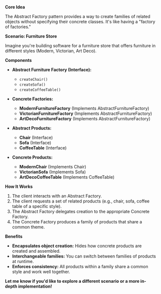 
**Core Idea**

The Abstract Factory pattern provides a way to create families of related objects without specifying their concrete classes. It's like having a "factory of factories."

**Scenario: Furniture Store**

Imagine you're building software for a furniture store that offers furniture in different styles (Modern, Victorian, Art Deco).

**Components**

* **Abstract Furniture Factory (Interface):**
    * `createChair()`
    * `createSofa()`
    * `createCoffeeTable()`

* **Concrete Factories:**
    * **ModernFurnitureFactory** (Implements AbstractFurnitureFactory)
    * **VictorianFurnitureFactory** (Implements AbstractFurnitureFactory)
    * **ArtDecoFurnitureFactory** (Implements AbstractFurnitureFactory)

* **Abstract Products:**
    * **Chair** (Interface)
    * **Sofa** (Interface)
    * **CoffeeTable** (Interface)

* **Concrete Products:**
    * **ModernChair** (Implements Chair)
    * **VictorianSofa** (Implements Sofa)
    * **ArtDecoCoffeeTable** (Implements CoffeeTable)


**How It Works**

1. The client interacts with an Abstract Factory.
2. The client requests a set of related products (e.g., chair, sofa, coffee table of a specific style).
3. The Abstract Factory delegates creation to the appropriate Concrete Factory.
4. The Concrete Factory produces a family of products that share a common theme.

**Benefits**

* **Encapsulates object creation:** Hides how concrete products are created and assembled.
* **Interchangeable families:** You can switch between families of products at runtime.
* **Enforces consistency:**  All products within a family share a common style and work well together.

**Let me know if you'd like to explore a different scenario or a more in-depth implementation!** 
